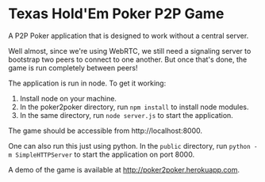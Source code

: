 Texas Hold'Em Poker P2P Game
=========

A P2P Poker application that is designed to work without a central server. 

Well almost, since we're using WebRTC, we still need a signaling server to bootstrap two peers to connect to one another. But once that's done, the game is run completely between peers!

The application is run in node. To get it working:

1. Install node on your machine.
2. In the poker2poker directory, run `npm install` to install node modules. 
3. In the same directory, run `node server.js` to start the application.

The game should be accessible from http://localhost:8000.

One can also run this just using python. In the `public` directory, run `python -m SimpleHTTPServer` to start the application on port 8000. 

A demo of the game is available at http://poker2poker.herokuapp.com.
